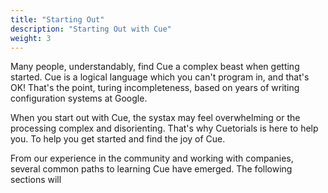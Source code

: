 ```yaml
---
title: "Starting Out"
description: "Starting Out with Cue"
weight: 3
---
```


Many people, understandably, find Cue a complex beast when getting started.
Cue is a logical language which you can't program in, and that's OK!
That's the point, turing incompleteness, based on years of writing
configuration systems at Google.

When you start out with Cue, the systax may feel overwhelming
or the processing complex and disorienting.
That's why Cuetorials is here to help you.
To help you get started and find the joy of Cue.

From our experience in the community and working with companies,
several common paths to learning Cue have emerged.
The following sections will 
